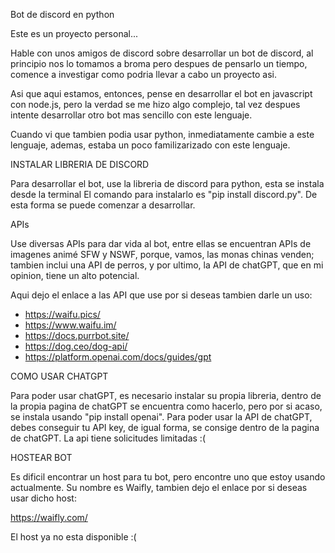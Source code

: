 Bot de discord en python

Este es un proyecto personal...

Hable con unos amigos de discord sobre desarrollar un bot de discord, al principio nos lo tomamos a broma
pero despues de pensarlo un tiempo, comence a investigar como podria llevar a cabo un proyecto asi.

Asi que aqui estamos, entonces, pense en desarrollar el bot en javascript con node.js, pero la verdad se me 
hizo algo complejo, tal vez despues intente desarrollar otro bot mas sencillo con este lenguaje.

Cuando vi que tambien podia usar python, inmediatamente cambie a este lenguaje, ademas, estaba un poco familizarizado
con este lenguaje.





INSTALAR LIBRERIA DE DISCORD

Para desarrollar el bot, use la libreria de discord para python, esta se instala desde la terminal
El comando para instalarlo es "pip install discord.py".
De esta forma se puede comenzar a desarrollar.




APIs

Use diversas APIs para dar vida al bot, entre ellas se encuentran APIs de imagenes animé SFW y NSWF, porque, vamos, las
monas chinas venden; tambien inclui una API de perros, y por ultimo, la API de chatGPT, que en mi opinion, tiene
un alto potencial.

Aqui dejo el enlace a las API que use por si deseas tambien darle un uso:

- https://waifu.pics/
- https://www.waifu.im/
- https://docs.purrbot.site/
- https://dog.ceo/dog-api/
- https://platform.openai.com/docs/guides/gpt



COMO USAR CHATGPT

Para poder usar chatGPT, es necesario instalar su propia libreria, dentro de la propia pagina de chatGPT se encuentra como
hacerlo, pero por si acaso, se instala usando "pip install openai".
Para poder usar la API de chatGPT, debes conseguir tu API key, de igual forma, se consige dentro de la pagina de chatGPT.
La api tiene solicitudes limitadas :(



HOSTEAR BOT

Es dificil encontrar un host para tu bot, pero encontre uno que estoy usando actualmente.
Su nombre es Waifly, tambien dejo el enlace por si deseas usar dicho host:

https://waifly.com/

El host ya no esta disponible :(



